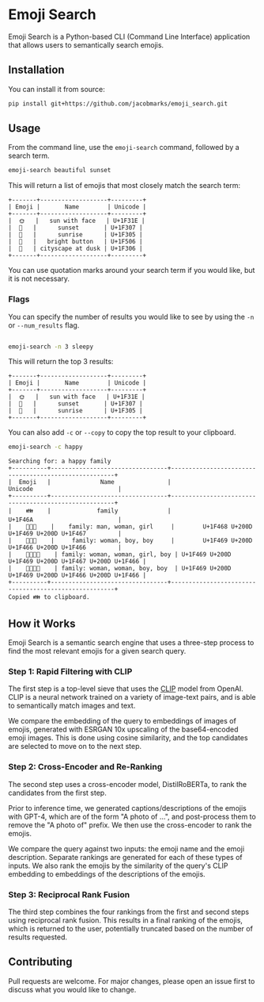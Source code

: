 # Emoji Search

Emoji Search is a Python-based CLI (Command Line Interface) application that allows users to semantically search emojis.

## Installation

You can install it from source:

```bash
pip install git+https://github.com/jacobmarks/emoji_search.git
```

## Usage

From the command line, use the `emoji-search` command, followed by a search term.

```bash
emoji-search beautiful sunset
```

This will return a list of emojis that most closely match the search term:

```plaintext
+-------+-------------------+---------+
| Emoji |       Name        | Unicode |
+-------+-------------------+---------+
|  🌞   |   sun with face   | U+1F31E |
|  🌇   |      sunset       | U+1F307 |
|  🌅   |      sunrise      | U+1F305 |
|  🔆   |   bright button   | U+1F506 |
|  🌆   | cityscape at dusk | U+1F306 |
+-------+-------------------+---------+
```

You can use quotation marks around your search term if you would like, but it is not necessary.

### Flags

You can specify the number of results you would like to see by using the `-n` or `--num_results` flag.

```bash

emoji-search -n 3 sleepy
```

This will return the top 3 results:

```plaintext
+-------+-------------------+---------+
| Emoji |       Name        | Unicode |
+-------+-------------------+---------+
|  🌞   |   sun with face   | U+1F31E |
|  🌇   |      sunset       | U+1F307 |
|  🌅   |      sunrise      | U+1F305 |
+-------+-------------------+---------+
```

You can also add `-c` or `--copy` to copy the top result to your clipboard.

```bash
emoji-search -c happy
```

```plaintext
Searching for: a happy family
+----------+---------------------------------+------------------------------------------------------+
|  Emoji   |              Name               |                       Unicode                        |
+----------+---------------------------------+------------------------------------------------------+
|    👪    |             family              |                       U+1F46A                        |
|    👨‍👩‍👧    |    family: man, woman, girl     |        U+1F468 U+200D U+1F469 U+200D U+1F467         |
|    👩‍👦‍👦    |     family: woman, boy, boy     |        U+1F469 U+200D U+1F466 U+200D U+1F466         |
|    👩‍👩‍👧‍👦    | family: woman, woman, girl, boy | U+1F469 U+200D U+1F469 U+200D U+1F467 U+200D U+1F466 |
|    👩‍👩‍👦‍👦    | family: woman, woman, boy, boy  | U+1F469 U+200D U+1F469 U+200D U+1F466 U+200D U+1F466 |
+----------+---------------------------------+------------------------------------------------------+
Copied 👪 to clipboard.
```

## How it Works

Emoji Search is a semantic search engine that uses a three-step process to find the most relevant emojis for a given search query.

### Step 1: Rapid Filtering with CLIP

The first step is a top-level sieve that uses the [CLIP](https://github.com/openai/CLIP)
model from OpenAI. CLIP is a neural network trained on a variety of image-text pairs, and
is able to semantically match images and text.

We compare the embedding of the query to embeddings of images of emojis, generated with ESRGAN 10x upscaling
of the base64-encoded emoji images. This is done using cosine similarity, and the top candidates are
selected to move on to the next step.

### Step 2: Cross-Encoder and Re-Ranking

The second step uses a cross-encoder model, DistilRoBERTa, to rank the candidates from the first step.

Prior to inference time, we generated captions/descriptions of the emojis with GPT-4, which are of the form "A photo of ...",
and post-process them to remove the "A photo of" prefix. We then use the cross-encoder to rank the emojis.

We compare the query against two inputs: the emoji name and the emoji description. Separate rankings
are generated for each of these types of inputs. We also rank the emojis by the similarity of the
query's CLIP embedding to embeddings of the descriptions of the emojis.

### Step 3: Reciprocal Rank Fusion

The third step combines the four rankings from the first and second steps using reciprocal rank fusion. This
results in a final ranking of the emojis, which is returned to the user, potentially truncated
based on the number of results requested.

## Contributing

Pull requests are welcome. For major changes, please open an issue first to discuss what you would like to change.
